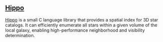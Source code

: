 ## [Hippo][hippo]

[Hippo][hippo] is a small C language library that provides a spatial index for 3D star catalogs. It can efficiently enumerate all stars within a given volume of the local galaxy, enabling high-performance neighborhood and visibility determination.

[hippo]: https://github.com/rlk/hippo
